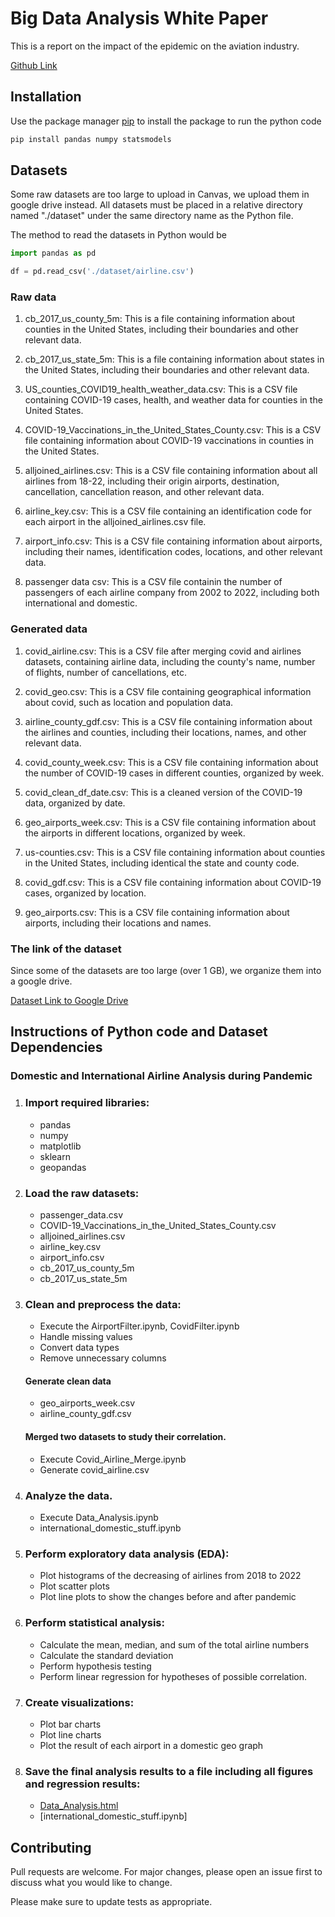 # Big Data Analysis White Paper

This is a report on the impact of the epidemic on the aviation industry.

[Github Link](https://github.com/Haoj1/Big-Data-Econ-Analysis)

## Installation

Use the package manager [pip](https://pip.pypa.io/en/stable/) to install the package to run the python code

```bash
pip install pandas numpy statsmodels
```

## Datasets

Some raw datasets are too large to upload in Canvas, we upload them in google drive instead. All datasets must be placed in a relative directory named "./dataset" under the same directory name as the Python file.

The method to read the datasets in Python would be 

```Python
import pandas as pd

df = pd.read_csv('./dataset/airline.csv')
```
### Raw data

1. cb_2017_us_county_5m: This is a file containing information about counties in the United States, including their boundaries and other relevant data.

2. cb_2017_us_state_5m: This is a file containing information about states in the United States, including their boundaries and other relevant data.

3. US_counties_COVID19_health_weather_data.csv: This is a CSV file containing COVID-19 cases, health, and weather data for counties in the United States.

4. COVID-19_Vaccinations_in_the_United_States_County.csv: This is a CSV file containing information about COVID-19 vaccinations in counties in the United States.

5. alljoined_airlines.csv: This is a CSV file containing information about all airlines from 18-22, including their origin airports, destination, cancellation, cancellation reason, and other relevant data.

6. airline_key.csv: This is a CSV file containing an identification code for each airport in the alljoined_airlines.csv file.

7. airport_info.csv: This is a CSV file containing information about airports, including their names, identification codes, locations, and other relevant data.

8. passenger data csv: This is a CSV file containin the number of passengers of each airline company from 2002 to 2022, including both international and domestic.

### Generated data
1. covid_airline.csv: This is a CSV file after merging covid and airlines datasets, containing airline data, including the county's name, number of flights, number of cancellations, etc.

2. covid_geo.csv: This is a CSV file containing geographical information about covid, such as location and population data.

3. airline_county_gdf.csv: This is a CSV file containing information about the airlines and counties, including their locations, names, and other relevant data.

4. covid_county_week.csv: This is a CSV file containing information about the number of COVID-19 cases in different counties, organized by week.

5. covid_clean_df_date.csv: This is a cleaned version of the COVID-19 data, organized by date.

6. geo_airports_week.csv: This is a CSV file containing information about the airports in different locations, organized by week.

7. us-counties.csv: This is a CSV file containing information about counties in the United States, including identical the state and county code.

8. covid_gdf.csv: This is a CSV file containing information about COVID-19 cases, organized by location.

9. geo_airports.csv: This is a CSV file containing information about airports, including their locations and names.

### The link of the dataset

Since some of the datasets are too large (over 1 GB), we organize them into a google drive.

[Dataset Link to Google Drive](https://drive.google.com/drive/folders/1meuEqb81q4-Gjq2OZwNXn0zn1_0Vac5X?usp=share_link)

## Instructions of Python code and Dataset Dependencies

### Domestic and International Airline Analysis during Pandemic


1. ### Import required libraries: 
    - pandas
    - numpy
    - matplotlib
    - sklearn
    - geopandas

2. ### Load the raw datasets:
    - passenger_data.csv
    - COVID-19_Vaccinations_in_the_United_States_County.csv
    - alljoined_airlines.csv
    - airline_key.csv
    - airport_info.csv
    - cb_2017_us_county_5m
    - cb_2017_us_state_5m

3. ### Clean and preprocess the data:
    - Execute the AirportFilter.ipynb, CovidFilter.ipynb
    - Handle missing values
    - Convert data types
    - Remove unnecessary columns
    #### Generate clean data
    - geo_airports_week.csv
    - airline_county_gdf.csv
    #### Merged two datasets to study their correlation.
    - Execute Covid_Airline_Merge.ipynb
    - Generate covid_airline.csv

4. ### Analyze the data.
    - Execute Data_Analysis.ipynb
    - international_domestic_stuff.ipynb

5. ### Perform exploratory data analysis (EDA):
    - Plot histograms of the decreasing of airlines from 2018 to 2022
    - Plot scatter plots
    - Plot line plots to show the changes before and after pandemic

6. ### Perform statistical analysis:
    - Calculate the mean, median, and sum of the total airline numbers
    - Calculate the standard deviation
    - Perform hypothesis testing
    - Perform linear regression for hypotheses of possible correlation.

7. ### Create visualizations:
    - Plot bar charts
    - Plot line charts
    - Plot the result of each airport in a domestic geo graph 

8. ### Save the final analysis results to a file including all figures and regression results:
    - [Data_Analysis.html](https://github.com/Haoj1/Big-Data-Econ-Analysis/blob/main/Data_Analysis.html)
    - [international_domestic_stuff.ipynb] 


## Contributing

Pull requests are welcome. For major changes, please open an issue first
to discuss what you would like to change.

Please make sure to update tests as appropriate.
